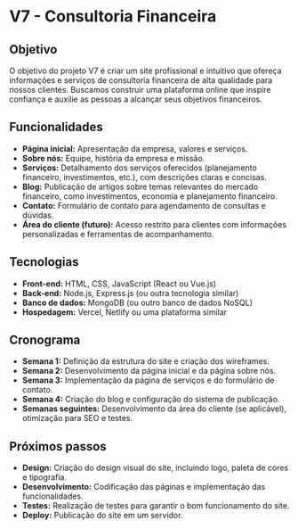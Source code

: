 # V7 - Consultoria Financeira

## Objetivo
O objetivo do projeto V7 é criar um site profissional e intuitivo que ofereça informações e serviços de consultoria financeira de alta qualidade para nossos clientes. Buscamos construir uma plataforma online que inspire confiança e auxilie as pessoas a alcançar seus objetivos financeiros.

## Funcionalidades
* **Página inicial:** Apresentação da empresa, valores e serviços.
* **Sobre nós:** Equipe, história da empresa e missão.
* **Serviços:** Detalhamento dos serviços oferecidos (planejamento financeiro, investimentos, etc.), com descrições claras e concisas.
* **Blog:** Publicação de artigos sobre temas relevantes do mercado financeiro, como investimentos, economia e planejamento financeiro.
* **Contato:** Formulário de contato para agendamento de consultas e dúvidas.
* **Área do cliente (futuro):** Acesso restrito para clientes com informações personalizadas e ferramentas de acompanhamento.

## Tecnologias
* **Front-end:** HTML, CSS, JavaScript (React ou Vue.js)
* **Back-end:** Node.js, Express.js (ou outra tecnologia similar)
* **Banco de dados:** MongoDB (ou outro banco de dados NoSQL)
* **Hospedagem:** Vercel, Netlify ou uma plataforma similar

## Cronograma
* **Semana 1:** Definição da estrutura do site e criação dos wireframes.
* **Semana 2:** Desenvolvimento da página inicial e da página sobre nós.
* **Semana 3:** Implementação da página de serviços e do formulário de contato.
* **Semana 4:** Criação do blog e configuração do sistema de publicação.
* **Semanas seguintes:** Desenvolvimento da área do cliente (se aplicável), otimização para SEO e testes.

## Próximos passos
* **Design:** Criação do design visual do site, incluindo logo, paleta de cores e tipografia.
* **Desenvolvimento:** Codificação das páginas e implementação das funcionalidades.
* **Testes:** Realização de testes para garantir o bom funcionamento do site.
* **Deploy:** Publicação do site em um servidor.


